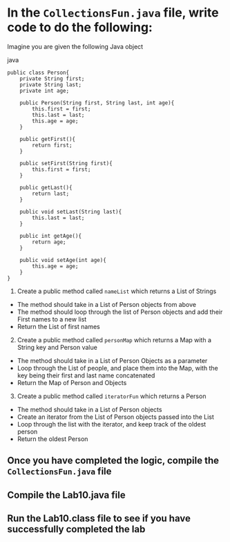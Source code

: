 # In the `CollectionsFun.java` file, write code to do the following:

Imagine you are given the following Java object

java

```
public class Person{
    private String first;
    private String last;
    private int age;

    public Person(String first, String last, int age){
        this.first = first;
        this.last = last;
        this.age = age;
    }

    public getFirst(){
        return first;
    }

    public setFirst(String first){
        this.first = first;
    }

    public getLast(){
        return last;
    }

    public void setLast(String last){
        this.last = last;
    }

    public int getAge(){
        return age;
    }

    public void setAge(int age){
        this.age = age;
    }
}
```

1. Create a public method called `nameList` which returns a List of Strings

-   The method should take in a List of Person objects from above
-   The method should loop through the list of Person objects and add their First names to a new list
-   Return the List of first names

2. Create a public method called `personMap` which returns a Map with a String key and Person value

-   The method should take in a List of Person Objects as a parameter
-   Loop through the List of people, and place them into the Map, with the key being their first and last name concatenated
-   Return the Map of Person and Objects

3. Create a public method called `iteratorFun` which returns a Person

-   The method should take in a List of Person objects
-   Create an iterator from the List of Person objects passed into the List
-   Loop through the list with the iterator, and keep track of the oldest person
-   Return the oldest Person

## Once you have completed the logic, compile the `CollectionsFun.java` file

## Compile the Lab10.java file

## Run the Lab10.class file to see if you have successfully completed the lab

